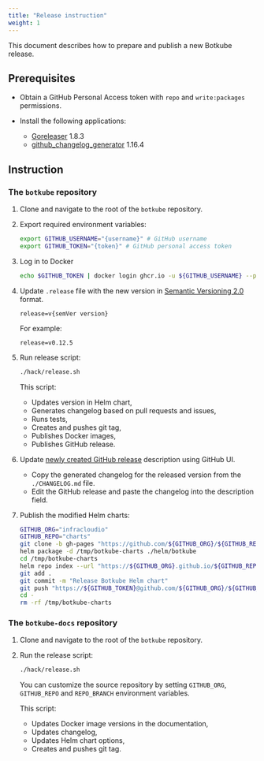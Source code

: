 ```yaml
---
title: "Release instruction"
weight: 1
---
```


This document describes how to prepare and publish a new Botkube release.

## Prerequisites

- Obtain a GitHub Personal Access token with `repo` and `write:packages` permissions.
- Install the following applications:

    - [Goreleaser](https://goreleaser.com/install/) 1.8.3
    - [github_changelog_generator](https://github.com/github-changelog-generator/github-changelog-generator#installation) 1.16.4

## Instruction

### The `botkube` repository

1. Clone and navigate to the root of the `botkube` repository.
1. Export required environment variables:

    ```bash
    export GITHUB_USERNAME="{username}" # GitHub username
    export GITHUB_TOKEN="{token}" # GitHub personal access token
    ```

1. Log in to Docker

    ```bash
    echo $GITHUB_TOKEN | docker login ghcr.io -u ${GITHUB_USERNAME} --password-stdin
    ```

1. Update `.release` file with the new version in [Semantic Versioning 2.0](https://semver.org/spec/v2.0.0.html) format.

    ```
    release=v{semVer version}
    ```

    For example:

    ```
    release=v0.12.5
    ```

1. Run release script:

    ```bash
    ./hack/release.sh
    ```

    This script:
    - Updates version in Helm chart,
    - Generates changelog based on pull requests and issues,
    - Runs tests,
    - Creates and pushes git tag,
    - Publishes Docker images,
    - Publishes GitHub release.

1. Update [newly created GitHub release](https://github.com/infracloudio/botkube/releases/latest) description using GitHub UI.
    - Copy the generated changelog for the released version from the `./CHANGELOG.md` file.
    - Edit the GitHub release and paste the changelog into the description field.

1. Publish the modified Helm charts:

    ```bash
    GITHUB_ORG="infracloudio"
    GITHUB_REPO="charts"
    git clone -b gh-pages "https://github.com/${GITHUB_ORG}/${GITHUB_REPO}.git" /tmp/botkube-charts
    helm package -d /tmp/botkube-charts ./helm/botkube
    cd /tmp/botkube-charts
    helm repo index --url "https://${GITHUB_ORG}.github.io/${GITHUB_REPO}/" --merge ./index.yaml .
    git add .
    git commit -m "Release Botkube Helm chart"
    git push "https://${GITHUB_TOKEN}@github.com/${GITHUB_ORG}/${GITHUB_REPO}.git"
    cd -
    rm -rf /tmp/botkube-charts
    ```

### The `botkube-docs` repository

1. Clone and navigate to the root of the `botkube` repository.
1. Run the release script:

    ```bash
    ./hack/release.sh
    ```

    You can customize the source repository by setting `GITHUB_ORG`, `GITHUB_REPO` and `REPO_BRANCH` environment variables.

    This script:
    - Updates Docker image versions in the documentation,
    - Updates changelog,
    - Updates Helm chart options,
    - Creates and pushes git tag.
